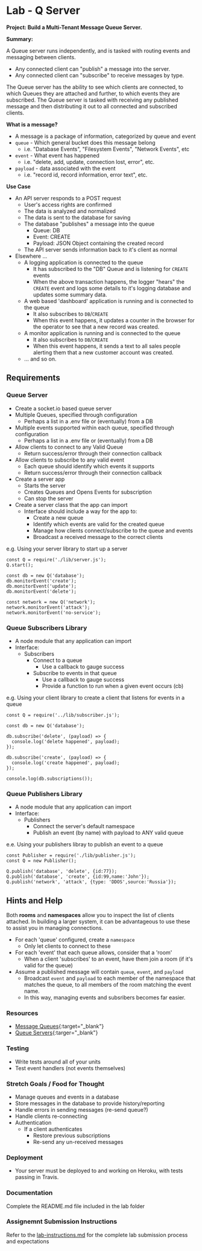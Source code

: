 # Lab - Q Server 

**Project: Build a Multi-Tenant Message Queue Server.**

**Summary:**
 
 A Queue server runs independently, and is tasked with routing events and messaging between clients. 

- Any connected client can "publish" a message into the server.
- Any connected client can "subscribe" to receive messages by type.

The Queue server has the ability to see which clients are connected,  to which Queues they are attached and further, to which events they are subscribed.  The Queue server is tasked with receiving any published message and then distributing it out to all connected and subscribed clients. 

**What is a message?**
 - A message is a package of information, categorized by queue and event
 - `queue` - Which general bucket does this message belong
   - i.e. "Database Events", "Filesystem Events", "Network Events", etc
 - `event` - What event has happened
   - i.e. "delete, add, update, connection lost, error", etc.
 - `payload` - data associated with the event
   - i.e. "record id, record information, error text", etc.
 
 **Use Case**
 - An API server responds to a POST request
   - User's access rights are confirmed
   - The data is analyzed and normalized
   - The data is sent to the database for saving
   - The database "publishes" a message into the queue
     - Queue: DB
     - Event: CREATE
     - Payload: JSON Object containing the created record
   - The API server sends information back to it's client as normal
 - Elsewhere ...
   - A logging application is connected to the queue
     - It has subscribed to the "DB" Queue and is listening for `CREATE` events
     - When the above transaction happens, the logger "hears" the `CREATE` event and logs some details to it's logging database and updates some summary data.
   - A web based 'dashboard' application is running and is connected to the queue
     - It also subscribes to `DB`/`CREATE`
     - When this event happens, it updates a counter in the browser for the operator to see that a new record was created.
   - A monitor application is running and is connected to the queue
     - It also subscribes to `DB`/`CREATE` 
     - When this event happens, it sends a text to all sales people alerting them that a new customer account was created.
   - ... and so on.
   
## Requirements

### Queue Server
* Create a socket.io based queue server
* Multiple Queues, specified through configuration
  * Perhaps a list in a .env file or (eventually) from a DB
* Multiple events supported within each queue, specified through configuration
  * Perhaps a list in a .env file or (eventually) from a DB
* Allow clients to connect to any Valid Queue
  * Return success/error through their connection callback
* Allow clients to subscribe to any valid event
  * Each queue should identify which events it supports
  * Return success/error through their connection callback
* Create a server app
  * Starts the server
  * Creates Queues and Opens Events for subscription
  * Can stop the server
* Create a server class that the app can import
  * Interface should include a way for the app to:
    * Create a new queue
    * Identify which events are valid for the created queue
    * Manage how clients connect/subscribe to the queue and events
    * Broadcast a received message to the correct clients

e.g. Using your server library to start up a server    
```
const Q = require('./lib/server.js');
Q.start();

const db = new Q('database');
db.monitorEvent('create');
db.monitorEvent('update');
db.monitorEvent('delete');

const network = new Q('network');
network.monitorEvent('attack');
network.monitorEvent('no-service');
```
  
### Queue Subscribers Library

* A node module that any application can import
* Interface:
  * Subscribers
    * Connect to a queue
      * Use a callback to gauge success
    * Subscribe to events in that queue
      * Use a callback to gauge success
      * Provide a function to run when a given event occurs (cb)

e.g. Using your client library to create a client that listens for events in a queue
```
const Q = require('../lib/subscriber.js');

const db = new Q('database');

db.subscribe('delete', (payload) => {
  console.log('delete happened', payload);
});

db.subscribe('create', (payload) => {
  console.log('create happened', payload);
});

console.log(db.subscriptions());
```
      
### Queue Publishers Library
* A node module that any application can import
* Interface:
  * Publishers
    * Connect the server's  default namespace
    * Publish an event (by name) with payload to ANY valid queue
    
e.e. Using your publishers libray to publish an event to a queue
```
const Publisher = require('./lib/publisher.js');
const Q = new Publisher();

Q.publish('database', 'delete', {id:77});
Q.publish('database', 'create', {id:99,name:'John'});
Q.publish('network', 'attack', {type: 'DDOS',source:'Russia'});
```

## Hints and Help
Both **rooms** and **namespaces** allow you to inspect the list of clients attached. In building a larger system, it can be advantageous to use these to assist you in managing connections.

* For each 'queue' configured, create a `namespace`
  * Only let clients to connect to these
* For each 'event' that each queue allows, consider that a 'room'
  * When a client 'subscribes' to an event, have them join a room (if it's valid for the queue)
* Assume a published message will contain `queue`, `event`, and `payload`
  * Broadcast `event` and `payload` to each member of the namespace that matches the queue, to all members of the room matching the event name.
  * In this way, managing events and subsribers becomes far easier.


### Resources
* [Message Queues](https://en.wikipedia.org/wiki/Message_queue){:target="_blank"}
* [Queue Servers](http://queues.io/){:targer="_blank"}


### Testing
* Write tests around all of your units
* Test event handlers (not events themselves)

### Stretch Goals / Food for Thought
* Manage queues and events in a database
* Store messages in the database to provide history/reporting
* Handle errors in sending messages (re-send queue?)
* Handle clients re-connecting
* Authentication
  * If a client authenticates
    * Restore previous subscriptions
    * Re-send any un-received messages

### Deployment
* Your server must be deployed to and working on Heroku, with tests passing in Travis.

###  Documentation
Complete the README.md file included in the lab folder

### Assignemnt Submission Instructions
Refer to the [lab-instructions.md](../../../reference/submission-instructions/labs.md) for the complete lab submission process and expectations
